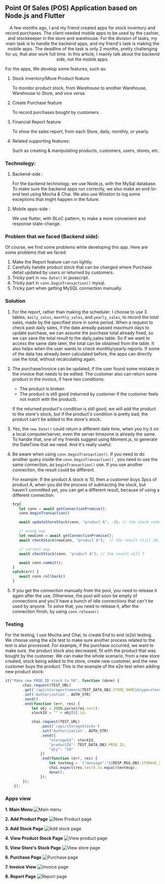 ## Point Of Sales (POS) Application based on Node.js and Flutter

<p style="text-align: center;">
A few months ago, I and my friend created apps for stock inventory and record purchases. The client needed mobile apps to be used by the cashier, and stockkeeper in the store and warehouse. For the division of tasks, my main task is to handle the backend apps, and my friend's task is making the mobile apps. The deadline of the task is only 2 months, pretty challenging for us, that also work full time. In this article, I mainly talk about the backend side, not the mobile apps. 

For the apps, We develop some features, such as: 

1. Stock inventory/Move Product feature
   <p>To monitor product stock, from Warehouse to another Warehouse, Warehouse to Store, and vice versa.
2. Create Purchase feature
   <p>To record purchases bought by customers.
3. Financial Report feature
   <p>To show the sales report, from each Store, daily, monthly, or yearly. 
4. Related supporting features:
   <p>Such as creating & manipulating products, customers, users, stores, etc.


### Technology:

1. Backend-side :
   <p>For the backend technology, we use Node.js, with the MySql database. To make sure the backend apps run correctly, we also make an end-to-end test using Mocha & Chai. We also use Winston to log some exceptions that might happen in the future. 
2. Mobile apps-side :
   <p>We use flutter, with BLoC pattern, to make a more convenient and response state-change.
   
### Problem that we faced (Backend side):   

Of course, we find some problems while developing this app. Here are some problems that we faced:

1. Make the Report feature can run lightly.
2. Carefully handle product stock that can be changed where Purchase detail updated by users or returned by customers.
3. Tricky part in ```new Date()``` in javascript. 
4. Tricky part in ```conn.beginTransaction()``` mysql.
5. Tricky part when getting MySQL connection manually.
   
### Solution

1. For the report, rather than making the scheduler. I choose to use 3 tables, ```daily_sales```, ```monthly_sales```, and ```yearly_sales```, to record the total sales, made by the specified store in some period. When a request to check past daily sales, if the date already passed maximum days to update purchase, we can assume the purchase total already fixed, so we can save the total result to the daily_sales table. So if we want to access the same date later, the total can be obtained from the table. It also helps when the user wants to check monthly/yearly reports. If some of the data has already been calculated before, the apps can directly use the total, without recalculating again.

2. The purchase/invoice can be updated, if the user found some mistake in the invoice that needs to be edited. The customer also can return some product in the invoice, if have two conditions: 
   - The product is broken
   - The product is still good (returned by customer if the customer feels not match with the product).
   <p>If the returned product's condition is still good, we will add the product to the store's stock, but if the product's condition is pretty bad, the product can't be added to the store's stock.

3. Yes, the ```new Date()``` could return a different date time, when you try it on a local computer/server, even the server timezone is already the same. To handle that, one of my friends suggest using Moment.js, to generate the DateTime that we need. And it's really useful.
   
4. Be aware when using ```conn.beginTransaction()```. If you need to do another query inside the ```conn.beginTransaction()``` , you need to use the same connection, as ```beginTransaction()``` use. If you use another connection, the result could be different.

   For example: If the product A stock is 10, then a customer buys 3pcs of product A, when you did the process of subtracting the stock, but haven't committed yet, you can get a different result, because of using a different connection. 

   ``` javascript
   try{
      let conn = await getConnectionPromise();
      conn.beginTransaction()

      await updateStoreStock(conn, "product A", -3); // the stock reduce to 7

      // wrong way
      let newConn = await getConnectionPromise();
      await checkStock(newConn, "product A");  // the result still 10, because the transaction haven't been commited.

      // correct way
      await checkStock(conn, "product A"); // the result will 7

      await conn.commit();
   }
   catch(err) {
      await conn.rollback()
   }
   ``` 
5. If you get the connection manually from the pool, you need to release it again after the use, Otherwise, the pool will soon be empty of connections and you'll have a bunch of idle connections that can't be used by anyone. To solve that, you need to release it, after the connection finish, by  using ```conn.release()```

### Testing

For the testing, I use Mocha and Chai, to create End to end (e2e) testing. We choose using the e2e test to make sure another process related to the test is also processed. For example, if the purchase occurred, we want to make sure, the product stock also decreased, fit with the product that was bought by the customer. We can make the whole scenario, from a new store created, stock being added to the store, create new customer, and the new customer buys the product. This is the example of the e2e test when adding new product stock:

``` javascript
it("Make new PROD_ID stock to 50", function (done) {
        chai.request(TEST_URL)
        .get(`/api/storages?name=${TEST_DATA_OBJ.STORE_NAME}&type=store`)
        .set('Authorization', AUTH_STR)
        .send()
        .end(function (err, res) {
            let obj = JSON.parse(res.text);
            stockId = "" + obj[0].id;

            chai.request(TEST_URL)
                .post('/api/storageStocks')
                .set('Authorization', AUTH_STR)
                .send({
                    "storageId": stockId,
                    "productId": TEST_DATA_OBJ.PROD_ID,
                    "qty": "50"
                })
                .end(function (err, res) {
                    let textmsg = `{"message":"${RESP_MSG_OBJ.STORAGE_STOCK_SCS}"}`;
                    chai.expect(res.text).to.equal(textmsg);
                    done();
                });
        });
    });


```
### Apps view

**1. Main Menu**
![Main menu](./images/mainmenu.png)   

**2. Add Product Page**
![New Product page](./images/newprod.png)

**3. Add Stock Page**
![Add stock page](./images/addstock.png)

**4. View Product Stock Page**
![View product page](./images/view-prod-stock.png)

**5. View Store's Stock Page**
![View store page](./images/view-store-stock.png)

**6. Purchase Page**
![Purchase page](./images/purchase.png)

**7. Invoice View**
![Invoice page](./images/see-purchase.png)

**8. Report Page**
![Report page](./images/report.png)

</p>